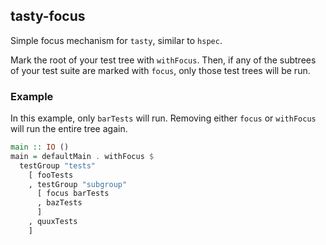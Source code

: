 ## tasty-focus

Simple focus mechanism for `tasty`, similar to `hspec`.

Mark the root of your test tree with `withFocus`.
Then, if any of the subtrees of your test suite are marked with `focus`, only those test trees will be run.


### Example
In this example, only `barTests` will run. Removing either `focus` or `withFocus` will run the entire tree again.

```haskell
main :: IO ()
main = defaultMain . withFocus $
  testGroup "tests"
    [ fooTests
    , testGroup "subgroup"
      [ focus barTests
      , bazTests
	  ]
	, quuxTests
    ]
```
